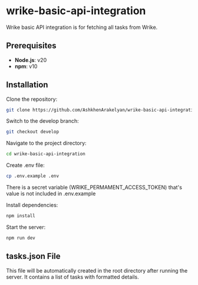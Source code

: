 # wrike-basic-api-integration
Wrike basic API integration is for fetching all tasks from Wrike.

## Prerequisites

- **Node.js**: v20
- **npm**: v10

## Installation

Clone the repository:
```bash
git clone https://github.com/AshkhenArakelyan/wrike-basic-api-integration.git
```

Switch to the develop branch:
```bash
git checkout develop
```

Navigate to the project directory:
```bash
cd wrike-basic-api-integration
```

Create .env file:
```bash
cp .env.example .env
```
There is a secret variable (WRIKE_PERMAMENT_ACCESS_TOKEN) that's value is not included in .env.example

Install dependencies:
```bash
npm install
```

Start the server:
```bash
npm run dev
```

## tasks.json File

This file will be automatically created in the root directory after running the server. It contains a list of tasks with formatted details.

